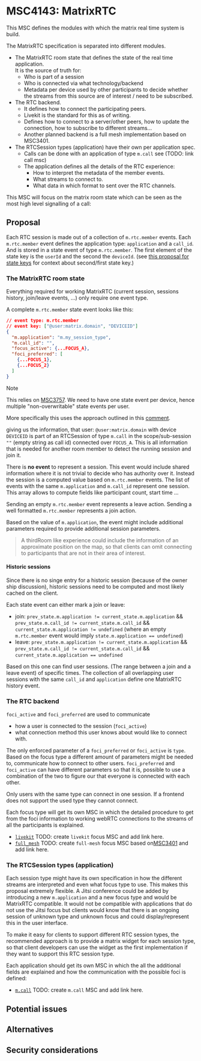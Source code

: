 # MSC4143: MatrixRTC

This MSC defines the modules with which the matrix real time system is build.

The MatrixRTC specification is separated into different modules.

- The MatrixRTC room state that defines the state of the real time application.\
  It is the source of truth for:
  - Who is part of a session
  - Who is connected via what technology/backend
  - Metadata per device used by other participants to decide whether the streams
    from this source are of interest / need to be subscribed.
- The RTC backend.
  - It defines how to connect the participating peers.
  - Livekit is the standard for this as of writing.
  - Defines how to connect to a server/other peers, how to update the connection,
    how to subscribe to different streams...
  - Another planned backend is a full mesh implementation based on MSC3401.
- The RTCSession types (application) have their own per application spec.
  - Calls can be done with an application of type `m.call` see (TODO: link call msc)
  - The application defines all the details of the RTC experience:
    - How to interpret the metadata of the member events.
    - What streams to connect to.
    - What data in which format to sent over the RTC channels.

This MSC will focus on the matrix room state which can be seen as the most high
level signalling of a call:

## Proposal

Each RTC session is made out of a collection of `m.rtc.member` events.
Each `m.rtc.member` event defines the application type: `application`
and a `call_id`. And is stored in a state event of type `m.rtc.member`.
The first element of the state key is the `userId` and the second the `deviceId`.
(see [this proposal for state keys](https://github.com/matrix-org/matrix-spec-proposals/pull/3757#issuecomment-2099010555)
for context about second/first state key.)

### The MatrixRTC room state

Everything required for working MatrixRTC
(current session, sessions history, join/leave events, ...) only
require one event type.

A complete `m.rtc.member` state event looks like this:

```json
// event type: m.rtc.member
// event key: ["@user:matrix.domain", "DEVICEID"]
{
  "m.application": "m.my_session_type",
  "m.call_id": "",
  "focus_active": {...FOCUS_A},
  "foci_preferred": [
    {...FOCUS_1},
    {...FOCUS_2}
  ]
}
```

> [!NOTE]  
> This relies on [MSC3757](https://github.com/matrix-org/matrix-spec-proposals/pull/3757).
> We need to have one state event per device, hence multiple "non-overwritable" state
> events per user.
>
> More specifically this uses the approach outlined in this [comment](https://github.com/matrix-org/matrix-spec-proposals/pull/3757#issuecomment-2099010555).

giving us the information, that user: `@user:matrix.domain` with device `DEVICEID`
is part of an RTCSession of type `m.call` in the scope/sub-session `""` (empty
string as call id) connected over `FOCUS_A`. This is all information that is needed
for another room member to detect the running session and join it.

There is **no event** to represent a session. This event would include shared
information where it is not trivial to decide who has authority over it.
Instead the session is a computed value based on `m.rtc.member` events.
The list of events with the same `m.application` and `m.call_id` represent one session.
This array allows to compute fields like participant count, start time ...

Sending an empty `m.rtc.member` event represents a leave action.
Sending a well formatted `m.rtc.member` represents a join action.

Based on the value of `m.application`, the event might include additional parameters
required to provide additional session parameters.

> A thirdRoom like experience could include the information of an approximate position
> on the map, so that clients can omit connecting to participants that are not in their
> area of interest.

#### Historic sessions

Since there is no singe entry for a historic session (because of the owner ship discussion),
historic sessions need to be computed and most likely cached on the client.

Each state event can either mark a join or leave:

- join: `prev_state.m.application != current_state.m.application` &&
  `prev_state.m.call_id != current_state.m.call_id` &&
  `current_state.m.application != undefined`
  (where an empty `m.rtc.member` event would imply `state.m.application == undefined`)
- leave: `prev_state.m.application != current_state.m.application` &&
  `prev_state.m.call_id != current_state.m.call_id` &&
  `current_state.m.application == undefined`

Based on this one can find user sessions. (The range between a join and a leave
event) of specific times.
The collection of all overlapping user sessions with the same `call_id` and
`application` define one MatrixRTC history event.

### The RTC backend

`foci_active` and `foci_preferred` are used to communicate

- how a user is connected to the session (`foci_active`)
- what connection method this user knows about would like to connect with.

The only enforced parameter of a `foci_preferred` or `foci_active` is `type`.
Based on the focus type a different amount of parameters might be needed to,
communicate how to connect to other users.
`foci_preferred` and `foci_active` can have different parameters so that it is,
possible to use a combination of the two to figure our that everyone is connected
with each other.

Only users with the same type can connect in one session. If a frontend does
not support the used type they cannot connect.

Each focus type will get its own MSC in which the detailed procedure to get from
the foci information to working webRTC connections to the streams of all the
participants is explained.

- [`livekit`](www.example.com) TODO: create `livekit` focus MSC and add link here.
- [`full_mesh`](https://github.com/matrix-org/matrix-spec-proposals/pull/3401)
  TODO: create `full-mesh` focus MSC based on[MSC3401](https://github.com/matrix-org/matrix-spec-proposals/pull/3401)
  and add link here.

### The RTCSession types (application)

Each session type might have its own specification in how the different streams
are interpreted and even what focus type to use. This makes this proposal extremely
flexible. A Jitsi conference could be added by introducing a new `m.application`
and a new focus type and would be MatrixRTC compatible. It would not be compatible
with applications that do not use the Jitsi focus but clients would know that there
is an ongoing session of unknown type and unknown focus and could display/represent
this in the user interface.

To make it easy for clients to support different RTC session types, the recommended
approach is to provide a matrix widget for each session type, so that client developers
can use the widget as the first implementation if they want to support this RTC
session type.

Each application should get its own MSC in which the all the additional
fields are explained and how the communication with the possible foci is
defined:

- [`m.call`](www.example.com) TODO: create `m.call` MSC and add link here.

## Potential issues

## Alternatives

## Security considerations
